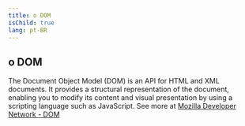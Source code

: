 ```yaml
---
title: o DOM
isChild: true
lang: pt-BR
---
```


## o DOM

The Document Object Model (DOM) is an API for HTML and XML documents. It provides a structural representation of the document, enabling you to modify its content and visual presentation by using a scripting language such as JavaScript. See more at [Mozilla Developer Network - DOM][1]

[1]: https://developer.mozilla.org/en-US/docs/DOM